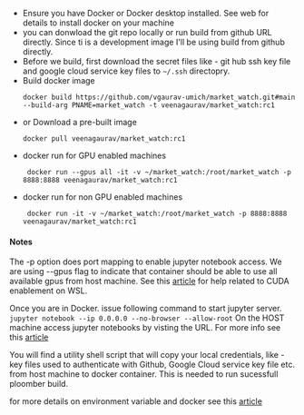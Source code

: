 - Ensure you have Docker or Docker desktop installed. See web for details to install docker on your machine
- you can donwload the git repo locally or run build from github URL directly. Since ti is a development image I'll be using build from github directly.
- Before we build, first download the secret files like - git hub ssh key file and google cloud service key files to `~/.ssh` directopry.
- Build docker image 
  ```
  docker build https://github.com/vgaurav-umich/market_watch.git#main --build-arg PNAME=market_watch -t veenagaurav/market_watch:rc1
  ```
- or Download a pre-built image
  ```
  docker pull veenagaurav/market_watch:rc1
  ```
 - docker run for GPU enabled machines
    ```
     docker run --gpus all -it -v ~/market_watch:/root/market_watch -p 8888:8888 veenagaurav/market_watch:rc1
    ```
  - docker run for non GPU enabled machines
    ```
     docker run -it -v ~/market_watch:/root/market_watch -p 8888:8888 veenagaurav/market_watch:rc1
    ```
#### Notes
The -p option does port mapping to enable jupyter notebook access. We are using --gpus flag to indicate that container should be able to use all available gpus from host machine. See this [article](https://docs.nvidia.com/cuda/wsl-user-guide/index.html#:~:text=Getting%20started%20with%20running%20CUDA%20on%20WSL%20requires,that%20you%20install%20Build%20version%2020145%20or%20higher.?msclkid=006e44f5c1ae11ec907e2c04a54f448a) for help related to CUDA enablement on WSL.
    
Once you are in Docker. issue following command to start jupyter server.
    `jupyter notebook --ip 0.0.0.0 --no-browser --allow-root`
On the HOST machine access jupyter notebooks by visting the URL. For more info see this [article](https://stackoverflow.com/questions/38830610/access-jupyter-notebook-running-on-docker-container?msclkid=bdd29106c00011ecbd22cd2a0b9cf245)
    
You will find a utility shell script that will copy your local credentials, like - key files used to authenticate with Github, Google Cloud service key file etc. from host machine to docker container. This is needed to run sucessfull ploomber build.

for more details on environment variable and docker see this [article](https://aggarwal-rohan17.medium.com/docker-build-arguments-and-environment-variables-1bdca0c0ef92#:~:text=Docker%20environment%20variables%20are%20used%20to%20make%20the,be%20accessed%20in%20the%20application%20code%20as%20well.)

